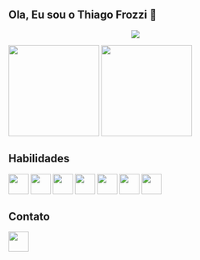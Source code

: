 ## Ola, Eu sou o Thiago Frozzi 👋
<p align="center">
  <img src="https://media.giphy.com/media/xdHXIrM5Uz1UA/giphy.gif?cid=790b761170ed85e62f651ad1f7da127bcf3539d89086f4da&rid=giphy.gif&ct=g">
</p>

<div>
 <img height="180em" src="https://github-readme-stats.vercel.app/api?username=thiagox10&theme=tokyonight&show_icons=true)">
 <img height="180em" src="https://github-readme-stats.vercel.app/api/top-langs/?username=thiagox10&theme=tokyonight&layout=compact">
</div>

## Habilidades
<div style="display: inline_block">
  <img width="40" src="https://cdn.jsdelivr.net/gh/devicons/devicon/icons/html5/html5-original.svg" />
  <img width="40" src="https://cdn.jsdelivr.net/gh/devicons/devicon/icons/css3/css3-original.svg" />
  <img width="40" src="https://cdn.jsdelivr.net/gh/devicons/devicon/icons/javascript/javascript-original.svg" />
  <img width="40" src="https://cdn.jsdelivr.net/gh/devicons/devicon/icons/react/react-original.svg" />
  <img width="40" src="https://cdn.jsdelivr.net/gh/devicons/devicon/icons/redux/redux-original.svg" />
  <img width="40" src="https://cdn.jsdelivr.net/gh/devicons/devicon/icons/jest/jest-plain.svg" />
  <img width="40" src="https://cdn.jsdelivr.net/gh/devicons/devicon/icons/mysql/mysql-original-wordmark.svg" />
</div>

## Contato 
<a href='https://www.linkedin.com/in/thiagofrozzi/' target='_blanck'><img width="40" src="https://cdn.jsdelivr.net/gh/devicons/devicon/icons/linkedin/linkedin-original.svg" />
  
